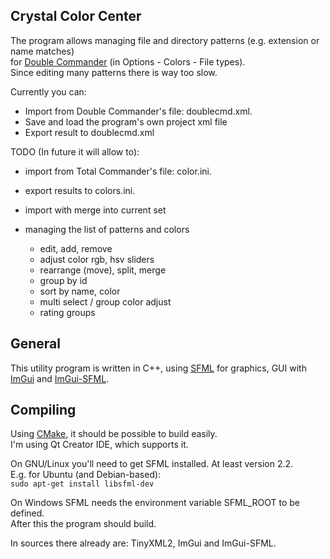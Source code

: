 
## Crystal Color Center
The program allows managing file and directory patterns (e.g. extension or name matches)  
for [Double Commander](http://doublecmd.sourceforge.net/) (in Options - Colors - File types).  
Since editing many patterns there is way too slow.  

Currently you can:
- Import from Double Commander's file: doublecmd.xml.
- Save and load the program's own project xml file
- Export result to doublecmd.xml

TODO (In future it will allow to):
- import from Total Commander's file: color.ini.
- export results to colors.ini.
- import with merge into current set

- managing the list of patterns and colors
  * edit, add, remove
  * adjust color rgb, hsv sliders
  * rearrange (move), split, merge
  * group by id
  * sort by name, color
  * multi select / group color adjust
  * rating groups

## General
This utility program is written in C++, using [SFML](https://github.com/SFML/SFML) for graphics,
GUI with [ImGui](https://github.com/ocornut/imgui) and [ImGui-SFML](https://github.com/eliasdaler/imgui-sfml).

## Compiling
Using [CMake](https://cmake.org/), it should be possible to build easily.  
I'm using Qt Creator IDE, which supports it.  

On GNU/Linux you'll need to get SFML installed. At least version 2.2.  
E.g. for Ubuntu (and Debian-based):  
`sudo apt-get install libsfml-dev`  

On Windows SFML needs the environment variable SFML_ROOT to be defined.  
After this the program should build.  

In sources there already are: TinyXML2, ImGui and ImGui-SFML.  
